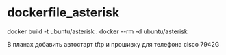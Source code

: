# dockerfile_asterisk
docker build -t ubuntu/asterisk .
docker --rm -d ubuntu/asterisk

В планах добавить автостарт tftp и прошивку для телефона cisco 7942G
